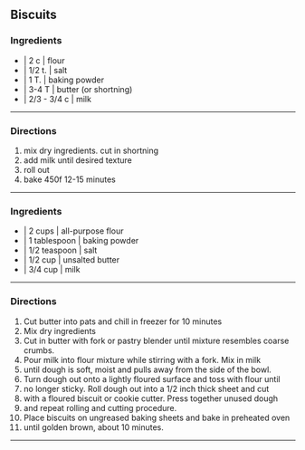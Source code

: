 ## Biscuits

### Ingredients

* | 2 c | flour
* | 1/2 t. | salt
* | 1 T. | baking powder
* | 3-4 T | butter (or shortning)
* | 2/3 - 3/4 c | milk

---

### Directions

1. mix dry ingredients. cut in shortning
1. add milk until desired texture
1. roll out
1. bake 450f 12-15 minutes

---

### Ingredients

* | 2 cups       | all-purpose flour
* | 1 tablespoon | baking powder
* | 1/2 teaspoon | salt
* | 1/2 cup      | unsalted butter
* | 3/4 cup      | milk

---

### Directions

1. Cut butter into pats and chill in freezer for 10 minutes
1. Mix dry ingredients
1. Cut in butter with fork or pastry blender until mixture resembles coarse crumbs.
1. Pour milk into flour mixture while stirring with a fork. Mix in milk
1. until dough is soft, moist and pulls away from the side of the bowl.
1. Turn dough out onto a lightly floured surface and toss with flour until
1. no longer sticky. Roll dough out into a 1/2 inch thick sheet and cut
1. with a floured biscuit or cookie cutter. Press together unused dough
1. and repeat rolling and cutting procedure.
1. Place biscuits on ungreased baking sheets and bake in preheated oven
1. until golden brown, about 10 minutes.

---

